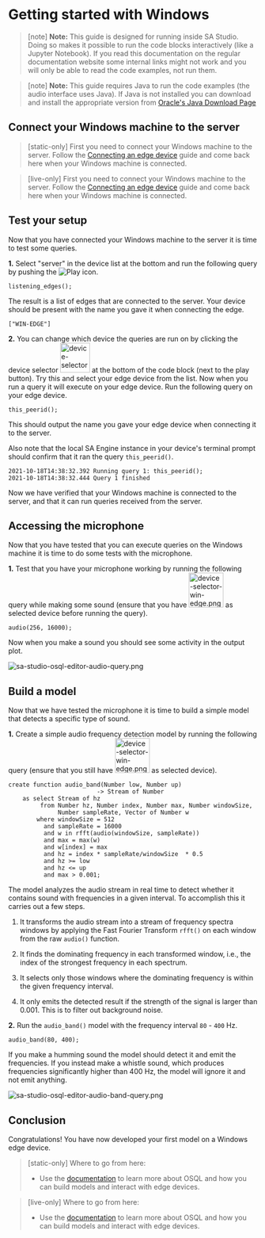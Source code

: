 # Getting started with Windows

> [note] **Note:** This guide is designed for running inside SA Studio. Doing so makes it possible to run the code blocks interactively (like a Jupyter Notebook). If you read this documentation on the regular documentation website some internal links might not work and you will only be able to read the code examples, not run them.

> [note]  **Note:** This guide requires Java to run the code examples (the audio interface uses Java). If Java is not installed you can download and install the appropriate version from [Oracle's Java Download Page](https://www.oracle.com/java/technologies/downloads)


## Connect your Windows machine to the server

> [static-only] First you need to connect your Windows machine to the server. Follow the [Connecting an edge device](/docs/usermd/connecting-edge-device/docs) guide and come back here when your Windows machine is connected.

> [live-only] First you need to connect your Windows machine to the server. Follow the [Connecting an edge device](https://studio.streamanalyze.com/home?goto=1&dl=Iy9kb2NzLyZsb2FkX2V4dGVybmFsPXN0cmVhbWFuYWx5emUuY29tL2Nvbm5lY3RpbmctZWRnZS1kZXZpY2UmZ290bz1jb25uZWN0aW5nLWVkZ2UtZGV2aWNlL2RvY3MubWQ=) guide and come back here when your Windows machine is connected.


## Test your setup

Now that you have connected your Windows machine to the server it is time to test some queries.

**1.** Select "server" in the device list at the bottom and run the following query by pushing the ![Play](https://s3.eu-north-1.amazonaws.com/assets.streamanalyze.com/getting-started-guides/community-edition-win-edge/run-queries-icon.png "Play") icon.

```LIVE
listening_edges();
```

The result is a list of edges that are connected to the server. Your device should be present with the name you gave it when connecting the edge.

```shell
["WIN-EDGE"]
```

**2.** You can change which device the queries are run on by clicking the device selector <img src="https://s3.eu-north-1.amazonaws.com/assets.streamanalyze.com/getting-started-guides/community-edition-win-edge/device-selector.png" alt="device-selector.png" width="60" /> at the bottom of the code block (next to the play button). Try this and select your edge device from the list. Now when you run a query it will execute on your edge device. Run the following query on your edge device.

```LIVE {"peer":"Server"}
this_peerid();
```

This should output the name you gave your edge device when connecting it to the server.

Also note that the local SA Engine instance in your device's terminal prompt should confirm that it ran the query `this_peerid()`.

```shell
2021-10-18T14:38:32.392 Running query 1: this_peerid();
2021-10-18T14:38:32.444 Query 1 finished
```

Now we have verified that your Windows machine is connected to the server, and that it can run queries received from the server.


## Accessing the microphone

Now that you have tested that you can execute queries on the Windows machine it is time to do some tests with the microphone.

**1.** Test that you have your microphone working by running the following query while making some sound (ensure that you have <img src="https://s3.eu-north-1.amazonaws.com/assets.streamanalyze.com/getting-started-guides/community-edition-win-edge/device-selector-win-edge.png" alt="device-selector-win-edge.png" width="70" /> as selected device before running the query).

```LIVE {"peer":"Win-edge","vis":"Bar plot"}
audio(256, 16000);
```

Now when you make a sound you should see some activity in the output plot.

<img src="https://s3.eu-north-1.amazonaws.com/assets.streamanalyze.com/getting-started-guides/community-edition-win-edge/sa-studio-osql-editor-audio-query.png" alt="sa-studio-osql-editor-audio-query.png" />


## Build a model

Now that we have tested the microphone it is time to build a simple model that detects a specific type of sound.


**1.** Create a simple audio frequency detection model by running the following query (ensure that you still have <img src="https://s3.eu-north-1.amazonaws.com/assets.streamanalyze.com/getting-started-guides/community-edition-win-edge/device-selector-win-edge.png" alt="device-selector-win-edge.png" width="70" /> as selected device).

```LIVE {"peer":"Win-edge"}
create function audio_band(Number low, Number up)
                         -> Stream of Number
    as select Stream of hz
         from Number hz, Number index, Number max, Number windowSize,
              Number sampleRate, Vector of Number w
        where windowSize = 512
          and sampleRate = 16000
          and w in rfft(audio(windowSize, sampleRate))
          and max = max(w)
          and w[index] = max
          and hz = index * sampleRate/windowSize  * 0.5
          and hz >= low
          and hz <= up
          and max > 0.001;
```

The model analyzes the audio stream in real time to detect whether it contains sound with frequencies in a given interval. To accomplish this it carries out a few steps.

1. It transforms the audio stream into a stream of frequency spectra windows by applying the Fast Fourier Transform `rfft()` on each window from the raw `audio()` function.

2. It finds the dominating frequency in each transformed window, i.e., the index of the strongest frequency in each spectrum.

3. It selects only those windows where the dominating frequency is within the given frequency interval.

4. It only emits the detected result if the strength of the signal is larger than 0.001. This is to filter out background noise.


**2.** Run the `audio_band()` model with the frequency interval `80` - `400` Hz.

```LIVE {"peer":"Win-edge","vis":"Line plot"}
audio_band(80, 400);
```

If you make a humming sound the model should detect it and emit the frequencies. If you instead make a whistle sound, which produces frequencies significantly higher than 400 Hz, the model will ignore it and not emit anything.

<img src="https://s3.eu-north-1.amazonaws.com/assets.streamanalyze.com/getting-started-guides/community-edition-win-edge/sa-studio-osql-editor-audio-band-query.png" alt="sa-studio-osql-editor-audio-band-query.png" />


## Conclusion

Congratulations! You have now developed your first model on a Windows edge device.
> [static-only] Where to go from here:
> * Use the [documentation](http://docs.streamanalyze.com/) to learn more about OSQL and how you can build models and interact with edge devices.


> [live-only] Where to go from here:
> * Use the [documentation](/docs/) to learn more about OSQL and how you can build models and interact with edge devices.
